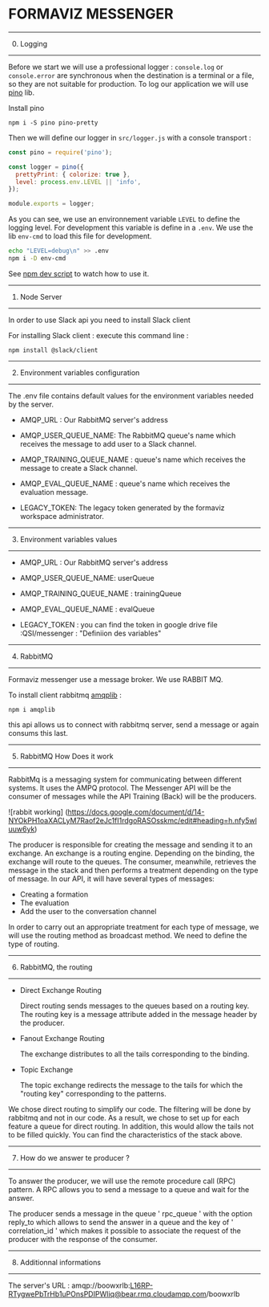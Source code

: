 # FORMAVIZ MESSENGER

***********
0. Logging
***********

Before we start we will use a professional logger : `console.log` or `console.error` are synchronous when the destination is a terminal or a file, so they are not suitable for production. To log our application we will use [pino](https://www.npmjs.com/package/pino) lib.

Install pino

```
npm i -S pino pino-pretty
```

Then we will define our logger in `src/logger.js` with a console transport :

```js
const pino = require('pino');

const logger = pino({
  prettyPrint: { colorize: true },
  level: process.env.LEVEL || 'info',
});

module.exports = logger;
```

As you can see, we use an environnement variable `LEVEL` to define the logging level. For development this variable is define in a `.env`.
We use the lib `env-cmd` to load this file for development.

```sh
echo "LEVEL=debug\n" >> .env
npm i -D env-cmd
```

See [npm dev script](package.json#9) to watch how to use it.

***************
1. Node Server 
***************

In order to use Slack api you need to install Slack client 
	
For installing Slack client : execute this command line : 

```
npm install @slack/client
```	
 
***************************************
2. Environment variables configuration 
***************************************


 The .env file contains default values for the environment variables needed by the server.

   * AMQP_URL : Our RabbitMQ server's address 

   * AMQP_USER_QUEUE_NAME: The RabbitMQ queue's name which receives the message to add user to a Slack channel.

   * AMQP_TRAINING_QUEUE_NAME : queue's name which receives the message to create a Slack channel.

   * AMQP_EVAL_QUEUE_NAME : queue's name which receives the evaluation message.

   * LEGACY_TOKEN: The legacy token generated by the formaviz workspace administrator.
   
****************************************   
  3. Environment variables values 
****************************************

   * AMQP_URL : Our RabbitMQ server's address 


   * AMQP_USER_QUEUE_NAME: userQueue


   * AMQP_TRAINING_QUEUE_NAME : trainingQueue


   * AMQP_EVAL_QUEUE_NAME : evalQueue


   * LEGACY_TOKEN : you can find the token in google drive file :QSI/messenger :  "Definiion des variables"	

************
4. RabbitMQ
************

Formaviz messenger use a message broker. We use RABBIT MQ. 

To install client rabbitmq [amqplib](https://www.npmjs.com/package/amqplib) :

```
npm i amqplib
```
this api allows us to connect with rabbitmq server, send a message or again consums this last.

*****************************
5. RabbitMQ How Does it work 
*****************************

RabbitMq is a messaging system for communicating between different systems. It uses the AMPQ protocol.
The Messenger API will be the consumer of messages while the API Training (Back) will be the producers.

![rabbit working] (https://docs.google.com/document/d/14-NYOkPH1oaXACLyM7Raof2eJc1fI1rdgoRASOsskmc/edit#heading=h.nfy5wluuw6yk)

The producer is responsible for creating the message and sending it to an exchange. An exchange is a routing engine. Depending on the binding, the exchange will route to the queues.
The consumer, meanwhile, retrieves the message in the stack and then performs a treatment depending on the type of message.
In our API, it will have several types of messages:

  * Creating a formation
  * The evaluation
  * Add the user to the conversation channel
  
In order to carry out an appropriate treatment for each type of message, we will use the routing method as broadcast method.
We need to define the type of routing.

*************************
6. RabbitMQ, the routing 
*************************

   * Direct Exchange Routing
  
     Direct routing sends messages to the queues based on a routing key. The routing key is a message attribute added in the message          header by the producer.
     
   * Fanout Exchange Routing
     
     The exchange distributes to all the tails corresponding to the binding.
     
   * Topic Exchange
     
     The topic exchange redirects the message to the tails for which the "routing key" corresponding to the patterns.


We chose direct routing to simplify our code. The filtering will be done by rabbitmq and not in our code. As a result, we chose to set up for each feature a queue for direct routing. In addition, this would allow the tails not to be filled quickly.
You can find the characteristics of the stack above.

***********************************
7. How do we answer te producer ?
***********************************

To answer the producer, we will use the remote procedure call (RPC) pattern. A RPC allows you to send a message to a queue and wait for the answer.

The producer sends a message in the queue \' rpc_queue \' with the option reply_to which allows to send the answer in a queue and the key of \' correlation_id \' which makes it possible to associate the request of the producer with the response of the consumer.    
    
****************************
8. Additionnal informations
****************************
 The server's URL :  amqp://boowxrlb:L16RP-RTygwePbTrHb1uPOnsPDIPWIiq@bear.rmq.cloudamqp.com/boowxrlb
